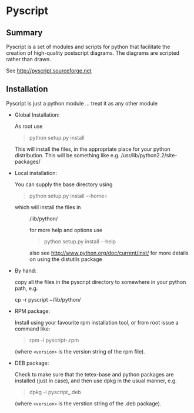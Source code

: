 # Pyscript

## Summary

Pyscript is a set of modules and scripts for python that facilitate
the creation of high-quality postscript diagrams. The diagrams are
scripted rather than drawn.

See http://pyscript.sourceforge.net


## Installation

Pyscript is just a python module ... treat it as any other module

 * Global Installation:

   As root use

   > python setup.py install

   This will install the files, in the appropriate place for
   your python distribution. This will be something like
   e.g. /usr/lib/python2.2/site-packages/

 * Local installation:

   You can supply the base directory using

    > python setup.py install --home=<dir>

   which will install the files in

    <dir>/lib/python/

   for more help and options use

    > python setup.py install --help

   also see http://www.python.org/doc/current/inst/ for more details on
   using the distutils package

 * By hand:

   copy all the files in the pyscript directory to somewhere in your
   python path, e.g.

    cp -r pyscript ~/lib/python/

 * RPM package:

   Install using your favourite rpm installation tool, or from root issue a
   command like:

    > rpm -i pyscript-<version>.rpm

   (where `<version>` is the version string of the rpm file).

 * DEB package:

   Check to make sure that the tetex-base and python packages are installed
   (just in case), and then use dpkg in the usual manner, e.g.

    > dpkg -i pyscript_<version>.deb

   (where `<version>` is the verstion string of the .deb package).
